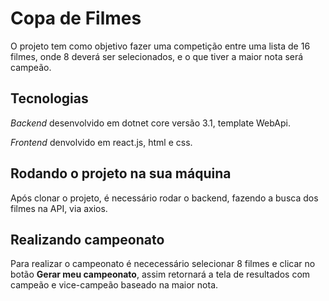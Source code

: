 # Copa de Filmes
O projeto tem como objetivo fazer uma competição entre uma lista de 16 filmes, onde 8 deverá ser selecionados, e o que tiver a maior nota será campeão. 

## Tecnologias 
*Backend* desenvolvido em dotnet core versão 3.1, template WebApi.

*Frontend* denvolvido em react.js, html e css.

## Rodando o projeto na sua máquina 
Após clonar o projeto, é necessário rodar o backend, fazendo a busca dos filmes na API, via axios.

## Realizando campeonato
Para realizar o campeonato é nececessário selecionar 8 filmes e clicar no botão **Gerar meu campeonato**, assim retornará a tela de resultados com campeão
e vice-campeão baseado na maior nota.
